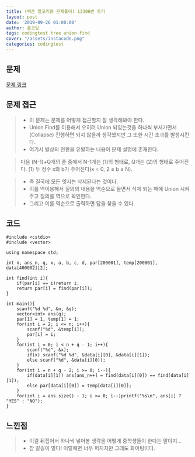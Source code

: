 ```yaml
---
title: (백준 알고리즘 문제풀이) 13306번 트리
layout: post
date: '2019-09-26 01:00:00'
author: 줌코딩
tags: codingtest tree union-find
cover: "/assets/instacode.png"
categories: codingtest
---
```


## 문제

[문제 링크](https://www.acmicpc.net/problem/13306)

## 문제 접근

>* 이 문제는 문제를 어떻게 접근할지 잘 생각해봐야 한다.
>* Union Find를 이용해서 오히려 Union 되있는것을 하나씩 부서가면서(Collapse) 진행하면 되지 않을까 생각했지만 그 또한 시간 초과를 발생시킨다.
>* 여기서 발상의 전환을 유발하는 내용이 문제 설명에 존재한다.

> 다음 (N-1)+Q개의 줄 중에서 N-1개는 (1)의 형태로, Q개는 (2)의 형태로 주어진다. (1) 두 정수 x와 b가 주어진다(x = 0, 2 ≤ b ≤ N).

>* 즉 결국에 모든 엣지는 삭제된다는 것이다.
>* 이를 역이용해서 질의의 내용을 역순으로 돌면서 삭제 되는 때에 Union 시켜주고 질의를 역으로 확인한다.
>* 그리고 이를 역순으로 출력하면 답을 찾을 수 있다.

## 코드

    #include <cstdio>
    #include <vector>

    using namespace std;

    int n, ans_n, q, x, a, b, c, d, par[200001], temp[200001], data[400002][2];

    int find(int i){
        if(par[i] == i)return i;
        return par[i] = find(par[i]);
    }

    int main(){
        scanf("%d %d", &n, &q);
        vector<int> ans(q);
        par[1] = 1, temp[1] = 1;
        for(int i = 2; i <= n; i++){
            scanf("%d", &temp[i]);
            par[i] = i;
        }
        for(int i = 0; i < n + q - 1; i++){
            scanf("%d", &x);
            if(x) scanf("%d %d", &data[i][0], &data[i][1]);
            else scanf("%d", &data[i][0]);
        }
        for(int i = n + q - 2; i >= 0; i--){
            if(data[i][1]) ans[ans_n++] = find(data[i][0]) == find(data[i][1]);
            else par[data[i][0]] = temp[data[i][0]];
        }
        for(int i = ans.size() - 1; i >= 0; i--)printf("%s\n", ans[i] ? "YES" : "NO");
    }

## 느낀점

>* 이걸 뒤집어서 하나씩 넣어볼 생각을 어떻게 중학생들이 한다는 말이지...
>* 참 갈길이 멀다! 이럴때면 너무 퍼지지만 그래도 화이팅이다.
